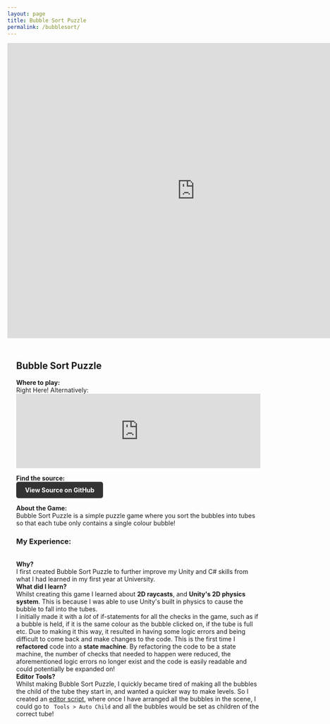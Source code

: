 ```yaml
---
layout: page
title: Bubble Sort Puzzle
permalink: /bubblesort/
---
```


<style>
  .game-page-container {
    display: flex;
    gap: 20px;
    margin: 20px;
  }
  .game-description {
    flex: 2;
    padding-right: 20px;
  }
  .game-images {
    flex: 1;
    display: flex;
    flex-direction: column;
    gap: 10px;
  }
  .game-images img {
    width: 100%;
    border-radius: 5px;
  }
  .github-button {
  display: inline-block;
  background-color: #333; /* GitHub color */
  color: #fff;
  padding: 10px 20px;
  border-radius: 5px;
  font-weight: bold;
  text-decoration: none;
  transition: background-color 0.3s;
}

.github-button:hover {
  background-color: #444;
}
</style>

<iframe frameborder="0" src="https://itch.io/embed-upload/11501822?color=1d78c0" allowfullscreen="" width="850" height="670"><a href="https://kungaroh.itch.io/bubble-sort-puzzle">Play Bubble Sort Puzzle on itch.io</a></iframe>
<div class="game-page-container">
  
  <!-- Game description and experience -->
  <div class="game-description">
    <h2>Bubble Sort Puzzle</h2>
    <p> <strong>Where to play:</strong> <br> Right Here! Alternatively:
      <br> <iframe frameborder="0" src="https://itch.io/embed/2394303?border_width=2&amp;dark=true" width="554" height="169"><a href="https://kungaroh.itch.io/bubble-sort-puzzle">Bubble Sort Puzzle by Kungaroh | Henry</a></iframe>
    <p> <strong>Find the source:</strong> <!-- <br> <a href="https://github.com/kungaroh/BubbleSort" target="_blank">On my GitHub</a> -->
    <br> <a href="https://github.com/kungaroh/BubbleSort" target="_blank" class="github-button">View Source on GitHub</a>
</p>
    <p><strong>About the Game:</strong><br>Bubble Sort Puzzle is a simple puzzle game where you sort the bubbles into tubes so that each tube only contains a single colour bubble!</p>
    <h3>My Experience:</h3>
      <p>
      <br><strong>Why?</strong> 
      <br>I first created Bubble Sort Puzzle to further improve my Unity and C# skills from what I had learned in my first year at University. 
      <br><strong>What did I learn?</strong>
      <br>Whilst creating this game I learned about <strong>2D raycasts</strong>, and <strong>Unity's 2D physics system</strong>. This is because I was able to use Unity's built in physics to cause the bubble to fall into the tubes. 
      <br>I initially made it with a <i> lot </i> of if-statements for all the checks in the game, such as if a bubble is held, if it is the same colour as the bubble clicked on, if the tube is full etc. 
      Due to making it this way, it resulted in having some logic errors and being difficult to come back and make changes to the code. This is the first time I <strong>refactored</strong> code into a <strong>state machine</strong>.
      By refactoring the code to be a state machine, the number of checks that needed to happen were reduced, the aforementioned logic errors no longer exist and the code is easily readable and could potentially be expanded on!
      <br><strong>Editor Tools? </strong>
        <br> Whilst making Bubble Sort Puzzle, I quickly became tired of making all the bubbles the child of the tube they start in, and wanted a quicker way to make levels. 
      So I created an <a href="https://github.com/kungaroh/BubbleSort/blob/7dda536be97948844bf164d098745d07a0f3ec2a/Assets/Editor/AutoChild.cs" target="_blank">editor script</a>, where once I have arranged all the bubbles in the scene, I could go to <code> Tools > Auto Child</code> and all the bubbles would be set as children of the correct tube!
    </p>
  </div>

  <!-- Game images -->
  <div class="game-images">
   <!-- <img src="/FireTeam Images/FireTeam Logo.png" alt="Fire Team Logo">
    <img src="/FireTeam Images/ladders and spray.gif" alt="A gif where the ladder increase and the hose is sprayed">
    <img src="/FireTeam Images/playing on playdate.jpeg" alt="An image of the game on a playdate">
    <img src="/FireTeam Images/medium building.png" alt="An image of a large building in the game on fire">
    <img src="/FireTeam Images/large building.png" alt="An image of a large building in the game on fire">
     -->
  </div>
</div>
